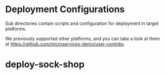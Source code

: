 # Deployment Configurations

Sub directories contain scripts and configuration for deployment in target platforms. 

We previously supported other platforms, and you can take a look at them at https://github.com/microservices-demo/user-contribs.
# deploy-sock-shop
